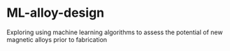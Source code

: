 # ML-alloy-design
Exploring using machine learning algorithms to assess the potential of new magnetic alloys prior to fabrication
